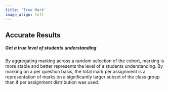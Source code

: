 ```yaml
---
title: 'True Mark'
image_align: left
---
```


## Accurate Results
##### Get a true level of students understanding

By aggregating marking across a random selection of the cohort, marking is more stable and better represents the level of a students understanding. By marking on a per question basis, the total mark per assignment is a representation of marks on a significantly larger subset of the class group than if per assignment distribution was used.